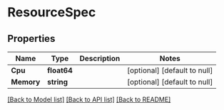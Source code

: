 # ResourceSpec

## Properties
Name | Type | Description | Notes
------------ | ------------- | ------------- | -------------
**Cpu** | **float64** |  | [optional] [default to null]
**Memory** | **string** |  | [optional] [default to null]

[[Back to Model list]](../README.md#documentation-for-models) [[Back to API list]](../README.md#documentation-for-api-endpoints) [[Back to README]](../README.md)


